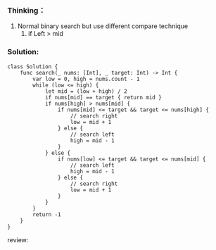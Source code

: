 ### Thinking：
1. Normal binary search but use different compare technique
	1. if Left > mid

### Solution:

```
class Solution {
    func search(_ nums: [Int], _ target: Int) -> Int {
        var low = 0, high = nums.count - 1
        while (low <= high) {
	        let mid = (low + high) / 2
	        if nums[mid] == target { return mid }
	        if nums[high] > nums[mid] {
			    if nums[mid] <= target && target <= nums[high] {
				    // search right
				    low = mid + 1
			    } else {
				    // search left
				    high = mid - 1
			    }
	        } else {
		        if nums[low] <= target && target <= nums[mid] {
			        // search left
			        high = mid - 1
		        } else {
			        // search right
			        low = mid + 1
		        }
	        }
        }
        return -1
    }
}
```

review: